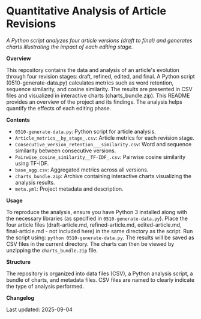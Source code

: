 # Quantitative Analysis of Article Revisions
*A Python script analyzes four article versions (draft to final) and generates charts illustrating the impact of each editing stage.*

**Overview**

This repository contains the data and analysis of an article's evolution through four revision stages: draft, refined, edited, and final.  A Python script (0510-generate-data.py) calculates metrics such as word retention, sequence similarity, and cosine similarity.  The results are presented in CSV files and visualized in interactive charts (charts_bundle.zip). This README provides an overview of the project and its findings.  The analysis helps quantify the effects of each editing phase.


**Contents**

* `0510-generate-data.py`: Python script for article analysis.
* `Article_metrics__by_stage_.csv`: Article metrics for each revision stage.
* `Consecutive_version_retention___similarity.csv`: Word and sequence similarity between consecutive versions.
* `Pairwise_cosine_similarity__TF-IDF_.csv`: Pairwise cosine similarity using TF-IDF.
* `base_agg.csv`: Aggregated metrics across all versions.
* `charts_bundle.zip`:  Archive containing interactive charts visualizing the analysis results.
* `meta.yml`: Project metadata and description.


**Usage**

To reproduce the analysis, ensure you have Python 3 installed along with the necessary libraries (as specified in `0510-generate-data.py`).  Place the four article files (draft-article.md, refined-article.md, edited-article.md, final-article.md - not included here) in the same directory as the script.  Run the script using: `python 0510-generate-data.py`.  The results will be saved as CSV files in the current directory.  The charts can then be viewed by unzipping the `charts_bundle.zip` file.


**Structure**

The repository is organized into data files (CSV), a Python analysis script,  a bundle of charts, and metadata files.  CSV files are named to clearly indicate the type of analysis performed.


**Changelog**

Last updated: 2025-09-04
